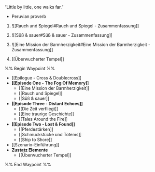 “Little by little, one walks far.”
- Peruvian proverb

1.  ![[Rauch und Spiegel#Rauch und Spiegel - Zusammenfassung]]
2. ![[Süß & sauer#Süß & sauer - Zusammenfassung]]
3. ![[Eine Mission der Barmherzigkeit#Eine Mission der Barmherzigkeit - Zusammenfassung]]






4. [[Überwucherter Tempel]]












%% Begin Waypoint %%
- [[Epilogue - Cross & Doublecross]]
- **[[Episode One - The Fog Of Memory]]**
	- [[Eine Mission der Barmherzigkeit]]
	- [[Rauch und Spiegel]]
	- [[Süß & sauer]]
- **[[Episode Three - Distant Echoes]]**
	- [[Die Zeit verfliegt]]
	- [[Eine traurige Geschichte]]
	- [[Tales Around the Fire]]
- **[[Episode Two -  Lost & Found]]**
	- [[Pferdestärken]]
	- [[Schmuckstücke und Totems]]
	- [[Ship to Shore]]
- [[Szenario-Einführung]]
- **Zustatz Elemente**
	- [[Überwucherter Tempel]]

%% End Waypoint %%